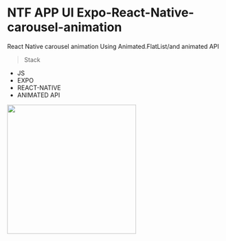 # NTF APP UI  Expo-React-Native-carousel-animation
React Native carousel animation Using Animated.FlatList/and animated API
>Stack
- JS
- EXPO
- REACT-NATIVE
- ANIMATED API

<img src="https://github.com/soufianfallah/NFT-APP-UI-expo-react-native-carousel-animation/blob/main/assets/nft.gif" width="300">

